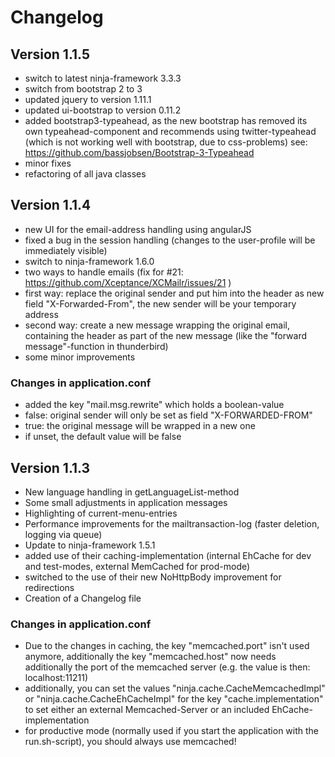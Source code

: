 # Changelog
## Version 1.1.5
* switch to latest ninja-framework 3.3.3
* switch from bootstrap 2 to 3
* updated jquery to version 1.11.1
* updated ui-bootstrap to version 0.11.2
* added bootstrap3-typeahead, as the new bootstrap has removed its own typeahead-component and recommends using twitter-typeahead (which is not working well with bootstrap, due to css-problems) see: https://github.com/bassjobsen/Bootstrap-3-Typeahead
* minor fixes
* refactoring of all java classes

## Version 1.1.4
* new UI for the email-address handling using angularJS
* fixed a bug in the session handling (changes to the user-profile will be immediately visible)
* switch to ninja-framework 1.6.0
* two ways to handle emails (fix for #21: https://github.com/Xceptance/XCMailr/issues/21 )
 * first way: replace the original sender and put him into the header as new field "X-Forwarded-From", the new sender will be your temporary address
 * second way: create a new message wrapping the original email, containing the header as part of the new message (like the "forward message"-function in thunderbird)
* some minor improvements 

### Changes in application.conf 
* added the key "mail.msg.rewrite" which holds a boolean-value 
 * false: original sender will only be set as field "X-FORWARDED-FROM"
 * true: the original message will be wrapped in a new one 
 * if unset, the default value will be false

## Version 1.1.3
* New language handling in getLanguageList-method
* Some small adjustments in application messages
* Highlighting of current-menu-entries
* Performance improvements for the mailtransaction-log (faster deletion, logging via queue)
* Update to ninja-framework 1.5.1 
 * added use of their caching-implementation (internal EhCache for dev and test-modes, external MemCached for prod-mode)
 * switched to the use of their new NoHttpBody improvement for redirections
* Creation of a Changelog file

### Changes in application.conf
* Due to the changes in caching, the key "memcached.port" isn't used anymore, additionally the key "memcached.host" now needs additionally the port of the memcached server (e.g. the value is then: localhost:11211)
* additionally, you can set the values "ninja.cache.CacheMemcachedImpl" or "ninja.cache.CacheEhCacheImpl" for the key "cache.implementation" to set either an external Memcached-Server or an included EhCache-implementation
 * for productive mode (normally used if you start the application with the run.sh-script), you should always use memcached!